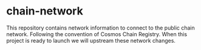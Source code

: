 # chain-network

This repository contains network information to connect to the public chain network. Following the convention of Cosmos Chain Registry. When this project is ready to launch we will upstream these network changes.
